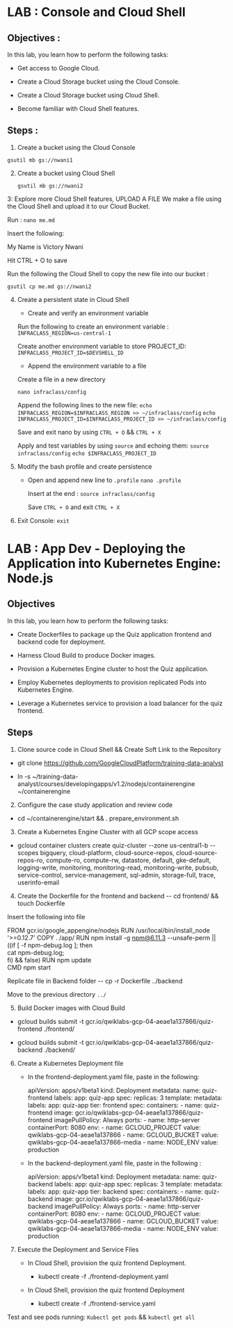 # LAB : Console and Cloud Shell

## Objectives :

In this lab, you learn how to perform the following tasks:

- Get access to Google Cloud.

- Create a Cloud Storage bucket using the Cloud Console.

- Create a Cloud Storage bucket using Cloud Shell.

- Become familiar with Cloud Shell features.

## Steps :

1. Create a bucket using the Cloud Console

  `gsutil mb gs://nwani1`

2. Create a bucket using Cloud Shell  
  
   `gsutil mb gs://nwani2`

3: Explore more Cloud Shell features, UPLOAD A FILE
   We make a file using the Cloud Shell and upload it to our Cloud Bucket.
   
   Run : 
   `nano me.md` 
    
   Insert the following:
   <p> My Name is Victory Nwani </p>

   Hit CTRL + O to save

   Run the following the Cloud Shell to copy the new file into our bucket : 

   `gsutil cp me.md gs://nwani2` 

4. Create a persistent state in Cloud Shell
   - Create and verify an environment variable

    Run the following to create an environment variable :
    `INFRACLASS_REGION=us-central-1`

    Create another environment variable to store PROJECT_ID: 
    `INFRACLASS_PROJECT_ID=$DEVSHELL_ID`

   - Append the environment variable to a file

   Create a file in a new directory

    `nano infraclass/config`

    Append the following lines to the new file:
    `echo INFRACLASS_REGION=$INFRACLASS_REGION >> ~/infraclass/config`
    `echo INFRACLASS_PROJECT_ID=$INFRACLASS_PROJECT_ID >> ~/infraclass/config`

    Save and exit nano  by using `CTRL + O` && `CTRL + X`

    Apply and test variables by using `source` and echoing them: 
    `source infraclass/config`
    `echo $INFRACLASS_PROJECT_ID`

5. Modify the bash profile and create persistence
    - Open and append new line to `.profile`
      `nano .profile`

      Insert at the end :
      `source infraclass/config`

      Save `CTRL + O` and exit `CTRL + X`

6. Exit Console:
   `exit`


# LAB : App Dev - Deploying the Application into Kubernetes Engine: Node.js

## Objectives
In this lab, you learn how to perform the following tasks:

 - Create Dockerfiles to package up the Quiz application frontend and backend code for deployment.
 
 - Harness Cloud Build to produce Docker images.
 
 - Provision a Kubernetes Engine cluster to host the Quiz application.
 
 - Employ Kubernetes deployments to provision replicated Pods into Kubernetes Engine.
 
 - Leverage a Kubernetes service to provision a load balancer for the quiz frontend.

 ## Steps 

 1. Clone source code in Cloud Shell && Create Soft Link to the Repository
  - git clone https://github.com/GoogleCloudPlatform/training-data-analyst

  - ln -s ~/training-data-analyst/courses/developingapps/v1.2/nodejs/containerengine ~/containerengine

 2. Configure the case study application and review code 

  - cd ~/containerengine/start && . prepare_environment.sh

 3. Create a Kubernetes Engine Cluster with all GCP scope access 
   - gcloud container clusters create quiz-cluster --zone us-central1-b --scopes bigquery, cloud-platform, cloud-source-repos, cloud-source-repos-ro, compute-ro, compute-rw, datastore, default, gke-default, logging-write, monitoring, monitoring-read, monitoring-write, pubsub, service-control, service-management, sql-admin, storage-full, trace, userinfo-email

 4. Create the Dockerfile for the frontend and backend
   -- cd frontend/ && touch Dockerfile 

   Insert the following into file 
   
   FROM gcr.io/google_appengine/nodejs
   RUN /usr/local/bin/install_node '>=0.12.7'
   COPY . /app/
   RUN npm install -g npm@6.11.3 --unsafe-perm || \
   ((if [ -f npm-debug.log ]; then \
      cat npm-debug.log; \
    fi) && false)
   RUN npm update    
   CMD npm start
   
   Replicate file in Backend folder
   -- cp -r Dockerfile ../backend

   Move to the previous directory `../`

  5. Build Docker images with Cloud Build
   - gcloud builds submit -t gcr.io/qwiklabs-gcp-04-aeae1a137866/quiz-frontend ./frontend/

   - gcloud builds submit -t gcr.io/qwiklabs-gcp-04-aeae1a137866/quiz-backend ./backend/

  6. Create a Kubernetes Deployment file
      - In the frontend-deployment.yaml file, paste in the following:

         apiVersion: apps/v1beta1
         kind: Deployment
         metadata:
         name: quiz-frontend
         labels:
         app: quiz-app
         spec:
            replicas: 3
            template:
               metadata:
                  labels:
                     app: quiz-app
                     tier: frontend
         spec:
            containers:
            - name: quiz-frontend
               image: gcr.io/qwiklabs-gcp-04-aeae1a137866/quiz-frontend
               imagePullPolicy: Always
               ports:
               - name: http-server
                  containerPort: 8080
               env:
                  - name: GCLOUD_PROJECT
                  value: qwiklabs-gcp-04-aeae1a137866
                  - name: GCLOUD_BUCKET
                  value: qwiklabs-gcp-04-aeae1a137866-media
                  - name: NODE_ENV
                  value: production
      
      - In the backend-deployment.yaml file, paste in the following : 

         apiVersion: apps/v1beta1
            kind: Deployment
            metadata:
            name: quiz-backend
            labels:
            app: quiz-app
            spec:
               replicas: 3
               template:
                  metadata:
                     labels:
                        app: quiz-app
                        tier: backend
            spec:
               containers:
               - name: quiz-backend
                  image: gcr.io/qwiklabs-gcp-04-aeae1a137866/quiz-backend
                  imagePullPolicy: Always
                  ports:
                  - name: http-server
                     containerPort: 8080
                  env:
                     - name: GCLOUD_PROJECT
                     value: qwiklabs-gcp-04-aeae1a137866
                     - name: GCLOUD_BUCKET
                     value: qwiklabs-gcp-04-aeae1a137866-media
                     - name: NODE_ENV
                     value: production

  7. Execute the Deployment and Service Files
     - In Cloud Shell, provision the quiz frontend Deployment.
       - kubectl create -f ./frontend-deployment.yaml
      
     - In Cloud Shell, provision the quiz frontend Deployment
       - kubectl create -f ./frontend-service.yaml

   Test and see pods running:
   `Kubectl get pods` && `kubectl get all`



   
